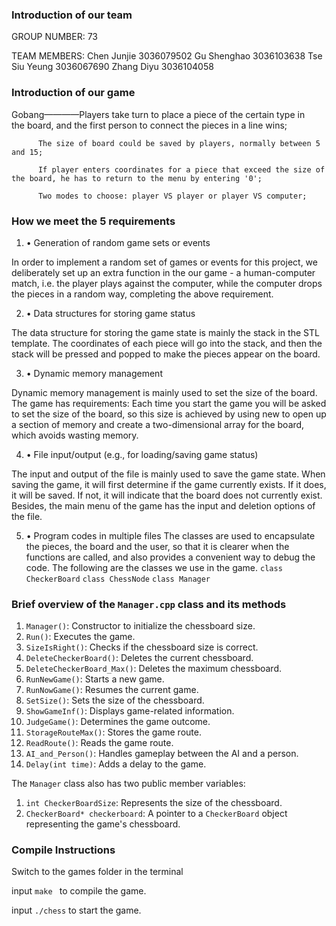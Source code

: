 ### Introduction of our team
GROUP NUMBER: 73

TEAM MEMBERS:
Chen Junjie 3036079502
Gu Shenghao  3036103638
Tse Siu Yeung  3036067690
Zhang Diyu  3036104058




### Introduction of our game
Gobang————Players take turn to place a piece of the certain type in  
          the board, and the first person to connect the pieces in a line wins;

          The size of board could be saved by players, normally between 5 and 15;

          If player enters coordinates for a piece that exceed the size of the board, he has to return to the menu by entering '0';

          Two modes to choose: player VS player or player VS computer;




### How we meet the 5 requirements
1. •  Generation of random game sets or events

In order to implement a random set of games or events for this project, we deliberately set up an extra function in the our game - a human-computer match, i.e. the player plays against the computer, while the computer drops the pieces in a random way, completing the above requirement.

2. •  Data structures for storing game status

The data structure for storing the game state is mainly the stack in the STL template. The coordinates of each piece will go into the stack, and then the stack will be pressed and popped to make the pieces appear on the board.

3. •  Dynamic memory management

Dynamic memory management is mainly used to set the size of the board. The game has requirements: 
Each time you start the game you will be asked to set the size of the board, so this size is achieved by using new to open up a section of memory and create a two-dimensional array for the board, which avoids wasting memory. 

4. •  File input/output (e.g., for loading/saving game status)

The input and output of the file is mainly used to save the game state. When saving the game, it will first determine if the game currently exists. If it does, it will be saved. If not, it will indicate that the board does not currently exist. Besides, the main menu of the game has the input and deletion options of the file.

5.  •  Program codes in multiple files
The classes are used to encapsulate the pieces, the board and the user, so that it is clearer when the functions are called, and also provides a convenient way to debug the code. The following are the classes we use in the game.
 `class CheckerBoard`
 `class ChessNode`
 `class Manager`
 
 ### Brief overview of the `Manager.cpp` class and its methods
 
1. `Manager()`: Constructor to initialize the chessboard size.
2. `Run()`: Executes the game.
3. `SizeIsRight()`: Checks if the chessboard size is correct.
4. `DeleteCheckerBoard()`: Deletes the current chessboard.
5. `DeleteCheckerBoard_Max()`: Deletes the maximum chessboard.
6. `RunNewGame()`: Starts a new game.
7. `RunNowGame()`: Resumes the current game.
8. `SetSize()`: Sets the size of the chessboard.
9. `ShowGameInf()`: Displays game-related information.
10. `JudgeGame()`: Determines the game outcome.
11. `StorageRouteMax()`: Stores the game route.
12. `ReadRoute()`: Reads the game route.
13. `AI_and_Person()`: Handles gameplay between the AI and a person.
14. `Delay(int time)`: Adds a delay to the game.

The `Manager` class also has two public member variables:
1. `int CheckerBoardSize`: Represents the size of the chessboard.
2. `CheckerBoard* checkerboard`: A pointer to a `CheckerBoard` object representing the game's chessboard.
 


### Compile Instructions
Switch to the games folder in the terminal

input ```make ``` to compile the game.

input ```./chess``` to start the game.

 
 
 




